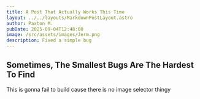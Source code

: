 ```yaml
---
title: A Post That Actually Works This Time
layout: ../../layouts/MarkdownPostLayout.astro
author: Paxton M.
pubDate: 2025-09-04T12:48:00
image: /src/assets/images/Jerm.png
description: Fixed a simple bug
---
```

## Sometimes, The Smallest Bugs Are The Hardest To Find

This is gonna fail to build cause there is no image selector thingy
